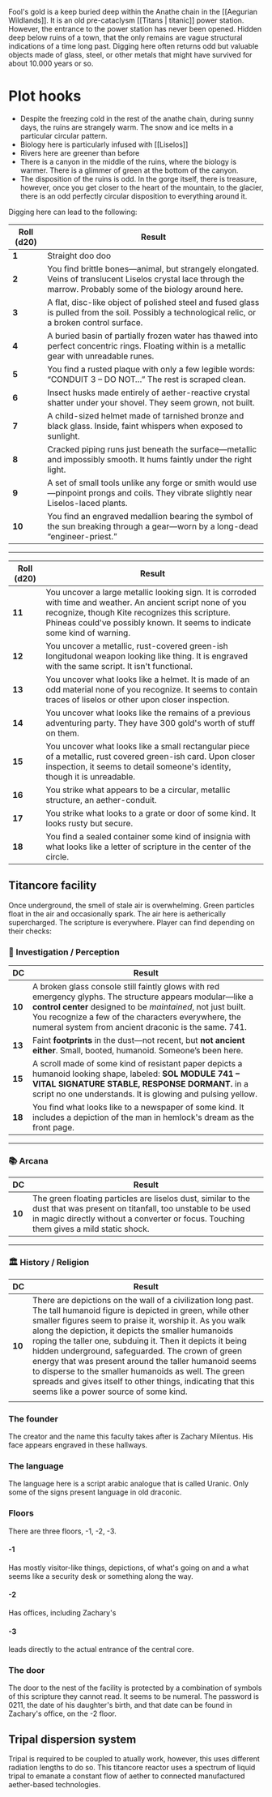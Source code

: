 Fool's gold is a keep buried deep within the Anathe chain in the [[Aegurian Wildlands]]. It is an old pre-cataclysm [[Titans | titanic]] power station. However, the entrance to the power station has never been opened. Hidden deep below ruins of a town, that the only remains are vague structural indications of a time long past. Digging here often returns odd but valuable objects made of glass, steel, or other metals that might have survived for about 10.000 years or so. 

# Plot hooks
- Despite the freezing cold in the rest of the anathe chain, during sunny days, the ruins are strangely warm. The snow and ice melts in a particular circular pattern. 
- Biology here is particularly infused with [[Liselos]]
- Rivers here are greener than before
- There is a canyon in the middle of the ruins, where the biology is warmer. There is a glimmer of green at the bottom of the canyon. 
- The disposition of the ruins is odd. In the gorge itself, there is treasure, however, once you get closer to the heart of the mountain, to the glacier, there is an odd perfectly circular disposition to everything around it. 

Digging here can lead to the following: 

| Roll (d20) | Result                                                                                                                                                          |
| ---------- | --------------------------------------------------------------------------------------------------------------------------------------------------------------- |
| **1**      | Straight doo doo                                                                                                                                                |
| **2**      | You find brittle bones—animal, but strangely elongated. Veins of translucent Liselos crystal lace through the marrow. Probably some of the biology around here. |
| **3**      | A flat, disc-like object of polished steel and fused glass is pulled from the soil. Possibly a technological relic, or a broken control surface.                |
| **4**      | A buried basin of partially frozen water has thawed into perfect concentric rings. Floating within is a metallic gear with unreadable runes.                    |
| **5**      | You find a rusted plaque with only a few legible words: “CONDUIT 3 – DO NOT…” The rest is scraped clean.                                                        |
| **6**      | Insect husks made entirely of aether-reactive crystal shatter under your shovel. They seem grown, not built.                                                    |
| **7**      | A child-sized helmet made of tarnished bronze and black glass. Inside, faint whispers when exposed to sunlight.                                                 |
| **8**      | Cracked piping runs just beneath the surface—metallic and impossibly smooth. It hums faintly under the right light.                                             |
| **9**      | A set of small tools unlike any forge or smith would use—pinpoint prongs and coils. They vibrate slightly near Liselos-laced plants.                            |
| **10**     | You find an engraved medallion bearing the symbol of the sun breaking through a gear—worn by a long-dead “engineer-priest.”                                     |

---

| Roll (d20) | Result                                                                                                                                                                                                                                       |
| ---------- | -------------------------------------------------------------------------------------------------------------------------------------------------------------------------------------------------------------------------------------------- |
| **11**     | You uncover a large metallic looking sign. It is corroded with time and weather. An ancient script none of you recognize, though Kite recognizes this scripture. Phineas could've possibly known. It seems to indicate some kind of warning. |
| **12**     | You uncover a metallic, rust-covered green-ish longitudonal weapon looking like thing. It is engraved with the same script. It isn't functional.                                                                                             |
| **13**     | You uncover what looks like a helmet. It is made of an odd material none of you recognize. It seems to contain traces of liselos or other upon closer inspection.                                                                            |
| **14**     | You uncover what looks like the remains of a previous adventuring party. They have 300 gold's worth of stuff on them.                                                                                                                        |
| **15**     | You uncover what looks like a small rectangular piece of a metallic, rust covered green-ish card. Upon closer inspection, it seems to detail someone's identity, though it is unreadable.                                                    |
| **16**     | You strike what appears to be a circular, metallic structure, an aether-conduit.                                                                                                                                                             |
| **17**     | You strike what looks to a grate or door of some kind. It looks rusty but secure.                                                                                                                                                            |
| **18**     | You find a sealed container some kind of insignia with what looks like a letter of scripture in the center of the circle.                                                                                                                    |
## Titancore facility

Once underground, the smell of stale air is overwhelming. Green particles float in the air and occasionally spark. The air here is aetherically supercharged. The scripture is everywhere. Player can find depending on their checks: 

### 📜 Investigation / Perception

| DC     | Result                                                                                                                                                                                                                                                                                   |
| ------ | ---------------------------------------------------------------------------------------------------------------------------------------------------------------------------------------------------------------------------------------------------------------------------------------- |
| **10** | A broken glass console still faintly glows with red emergency glyphs. The structure appears modular—like a **control center** designed to be _maintained_, not just built. You recognize a few of the characters everywhere, the numeral system from ancient draconic is the same. 741.  |
| **13** | Faint **footprints** in the dust—not recent, but **not ancient either**. Small, booted, humanoid. Someone’s been here.                                                                                                                                                                   |
| **15** | A scroll made of some kind of resistant paper depicts a humanoid looking shape, labeled: **SOL MODULE 741 – VITAL SIGNATURE STABLE, RESPONSE DORMANT.** in a script no one understands. It is glowing and pulsing yellow.                                                                |
| **18** | You find what looks like to a newspaper of some kind. It includes a depiction of the man in hemlock's dream as the front page.                                                                                                                                                           |

---

### 📚 Arcana

| DC     | Result                                                                                                                                                                                                             |
| ------ | ------------------------------------------------------------------------------------------------------------------------------------------------------------------------------------------------------------------ |
| **10** | The green floating particles are liselos dust, similar to the dust that was present on titanfall, too unstable to be used in magic directly without a converter or focus. Touching them gives a mild static shock. |


---

### 🏛️ History / Religion

| DC     | Result                                                                                                                                                                                                                                                                                                                                                                                                                                                                                                                                                                             |
| ------ | ---------------------------------------------------------------------------------------------------------------------------------------------------------------------------------------------------------------------------------------------------------------------------------------------------------------------------------------------------------------------------------------------------------------------------------------------------------------------------------------------------------------------------------------------------------------------------------- |
| **10** | There are depictions on the wall of a civilization long past. The tall humanoid figure is depicted in green, while other smaller figures seem to praise it, worship it. As you walk along the depiction, it depicts the smaller humanoids roping the taller one, subduing it. Then it depicts it being hidden underground, safeguarded. The crown of green energy that was present around the taller humanoid seems to disperse to the smaller humanoids as well. The green spreads and gives itself to other things, indicating that this seems like a power source of some kind. |
|        |                                                                                                                                                                                                                                                                                                                                                                                                                                                                                                                                                                                    |
### The founder
The creator and the name this faculty takes after is Zachary Milentus. His face appears engraved in these hallways.
### The language
The language here is a script arabic analogue that is called Uranic. Only some of the signs present language in old draconic. 

### Floors
There are three floors, -1, -2, -3. 
#### -1 
Has mostly visitor-like things, depictions, of what's going on and a what seems like a security desk or something along the way. 
#### -2
Has offices, including Zachary's
#### -3 
leads directly to the actual entrance of the central core. 
### The door
The door to the nest of the facility is protected by a combination of symbols of this scripture they cannot read. It seems to be numeral. The password is 0211, the date of his daughter's birth, and that date can be found in Zachary's office, on the -2 floor.


## Tripal dispersion system
Tripal is required to be coupled to atually work, however, this uses different radiation lengths to do so. This titancore reactor uses a spectrum of liquid tripal to emanate a constant flow of aether to connected manufactured aether-based technologies. 